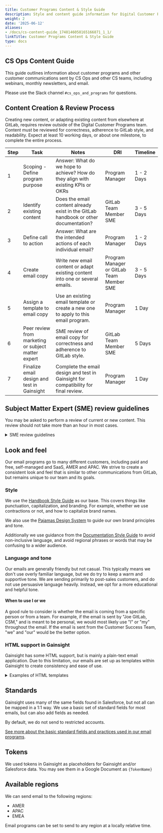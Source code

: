 ```yaml
---
title: Customer Programs Content & Style Guide
description: Style and content guide information for Digital Customer Programs.
weight: 2
date: '2025-06-12'
aliases:
- /docs/cs-content-guide_1748146058165166871_1_1/
linkTitle: Customer Programs Content & Style Guide
type: docs
---
```


<link rel="stylesheet" type="text/css" href="/stylesheets/biztech.css" />

## CS Ops Content Guide

This guide outlines information about customer programs and other customer communications sent by CS Ops and other CS teams, including webinars, monthly newsletters, and email.

Please use the Slack channel `#cs_ops_and_programs` for questions.

## Content Creation & Review Process

Creating new content, or adapting existing content from elsewhere at GitLab, requires review outside of the Digital Customer Programs team. Content must be reviewed for correctness, adherence to GitLab style, and readability. Expect at least 10 working days, or about one milestone, to complete the entire process.

| Step | Task                                                | Notes                                                                                                | DRI                            | Timeline   |
|------|-----------------------------------------------------|------------------------------------------------------------------------------------------------------|-------------------------------------------|------------|
| 1    | Scoping - Define program purpose                    | Answer: What do we hope to achieve? How do they align with existing KPIs or OKRs | Program Manager                           | 1 - 2 Days |
| 2    | Identify existing content                   | Does the email content already exist in the GitLab handbook or other documentation?             | GitLab Team Member SME                    | 3 - 5 Days |
| 3    | Define call to action                                | Answer: What are the intended actions of each individual email?                                      | Program Manager                           | 1 - 2 Days |
| 4    | Create email copy                                   | Write new email content or adapt existing content into one or several emails.                                 | Program Manager or GitLab Team Member SME | 3 - 5 Days |
| 5    | Assign a template to email copy                     | Use an existing email template or create a new one to apply to this email program.                   | Program Manager                           | 1 Day      |
| 6    | Peer review from marketing or subject matter expert | SME review of email copy for correctness and adherence to GitLab style.                        | GitLab Team Member SME                   | 5 Days     |
| 7    | Finalize email design and test in Gainsight         | Complete the email design and test in Gainsight for compatibility for final review.                                    | Program Manager                           | 1 Day      |

## Subject Matter Expert (SME) review guidelines

You may be asked to perform a review of current or new content. This review should not take more than an hour in most cases.

<details>
<summary markdown='span'>SME review guidelines</summary>
<br>
As a subject matter expert (SME) reviewer, you'll be asked to review content for technical accuracy and completeness.

### The review process

1. A draft version of a Google Doc may be provided to you, or you may be asked to review an MR for the content.
1. You'll have a set amount of time to review the document and add comments to it with any suggestions, corrections, or additions. *If, for any reason, you can't complete the review, please comment in the issue*.
1. When your review is complete, comment in the issue.
1. The content requester and writer will complete a final review after all other reviews are complete.

When reviewing, please keep the following in mind:

- Typos and grammatical errors are likely to be present. We fix these documents once all revisions have been made.
- We use the [GitLab Writing Style Guidelines](/handbook/communication/#writing-style-guidelines) for emails to retain consistency with the Handbook and other GitLab communications.
- Additions are always welcome! If there's something that should be in a document, please add it.
- Don't be afraid to request a removal of information in the document. If it doesn't belong there, let us know.
- We try to keep our content brief. The content we create has to toe a line between persuasive, like a sales or marketing piece, and educational, which is concise.

### What to look for

- Is the What's In It For Me (WIIFM) clearly stated? As a SME, you have a good idea of why this product or feature is important to a customer. Are we clearly communicating that? Consider why a customer may not know what this can do for them, and how you'd address that.
- Is the information presented technically correct?
- Is each step, if applicable, correct, in the right order, and results as expected?
- Are any terms used incorrect or outdated?
- Is there content that should or should not be included in this document?
  - Links
  - Blog posts
  - Videos
- Is the order of information correct for the product or process?
- Does anything need to be listed or explained first, before other processes or steps?

</details>

## Look and feel

Our email programs go to many different customers, including paid and free, self-managed and SaaS, AMER and APAC. We strive to create a consistent look and feel that is similar to other communications from GitLab, but remains unique to our team and its goals.

### Style

We use the [Handbook Style Guide](/handbook/about/style-guide/) as our base. This covers things like punctuation, capitalization, and branding. For example, whether we use contractions or not, and how to capitalize brand names.

We also use the [Pajamas Design System](https://design.gitlab.com/brand/overview/) to guide our own brand principles and tone.

Additionally we use guidance from the [Documentation Style Guide](https://docs.gitlab.com/ee/development/documentation/styleguide/) to avoid non-inclusive language, and avoid regional phrases or words that may be confusing to a wider audience.

### Language and tone

Our emails are generally friendly but not casual. This typically means we don't use overly familiar language, but we do try to keep a warm and supportive tone. We are sending primarily to post-sales customers, and do not use persuasive language heavily. Instead, we opt for a more educational and helpful tone.

#### When to use I or we

A good rule to consider is whether the email is coming from a specific person or from a team. For example, if the email is sent by "Joe GitLab, CSM," and is meant to be personal, we would most likely use "I" or "my" throughout the email. If the email is sent from the Customer Success Team, "we" and "our" would be the better option.

### HTML support in Gainsight

Gainsight has some HTML support, but is mainly a plain-text email application. Due to this limitation, our emails are set up as templates within Gainsight to create consistency and ease of use.

<details>
<summary markdown='span'>Examples of HTML templates</summary>

#### Monthly newsletter

{image here}

#### Onboarding email program

{image here}

#### Call-to-action email

{image here}

</details>

## Standards

Gainsight uses many of the same fields found in Salesforce, but not all can be mapped in a 1:1 way. We use a basic set of standard fields for most emails, but can also add fields as needed.

By default, we do not send to restricted accounts.

[See more about the basic standard fields and practices used in our email programs](linktothiseventually).

## Tokens

We used tokens in Gainsight as placeholders for Gainsight and/or Salesforce data. You may see them in a Google Document as `{TokenName}`

## Available regions

We can send email to the following regions:

- AMER
- APAC
- EMEA

Email programs can be set to send to any region at a locally relative time.
